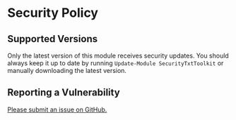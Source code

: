 # Security Policy

## Supported Versions

Only the latest version of this module receives security updates.  You should always keep it up to date by running `Update-Module SecurityTxtToolkit` or manually downloading the latest version.

## Reporting a Vulnerability

[Please submit an issue on GitHub.](https://github.com/rhymeswithmogul/security-txt-toolkit/)
